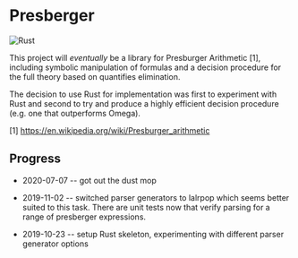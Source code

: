 # Presberger

![Rust](https://github.com/benjaminfjones/presburger/workflows/Rust/badge.svg)

This project will *eventually* be a library for Presburger Arithmetic [1],
including symbolic manipulation of formulas and a decision procedure for the
full theory based on quantifies elimination.

The decision to use Rust for implementation was first to experiment with Rust
and second to try and produce a highly efficient decision procedure (e.g. one
that outperforms Omega).

[1] https://en.wikipedia.org/wiki/Presburger_arithmetic

## Progress

  * 2020-07-07 -- got out the dust mop
  * 2019-11-02 -- switched parser generators to lalrpop which seems better
    suited to this task. There are unit tests now that verify parsing for a
    range of presberger expressions.

  * 2019-10-23 -- setup Rust skeleton, experimenting with different parser
    generator options
